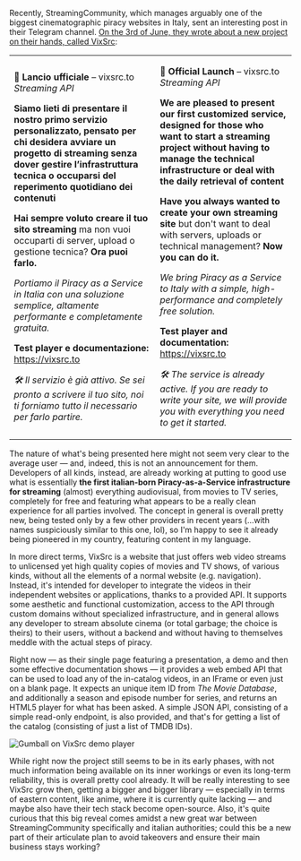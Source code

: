 <!--t VixSrc Brings Piracy-as-a-Service to Italy for Movies and TV t-->
<!--d Recently, StreamingCommunity, which manages arguably one of the biggest cinematographic piracy websites in Italy, sent an interesting post in their d-->
<!--tag Random tag-->

Recently, StreamingCommunity, which manages arguably one of the biggest cinematographic piracy websites in Italy, sent an interesting post in their Telegram channel. [On the 3rd of June, they wrote about a new project on their hands, called VixSrc](https://t.me/c/1393252619/795):

<table markdown="1"><tr><td>

**📢 Lancio ufficiale** – vixsrc.to *Streaming API*

**Siamo lieti di presentare il nostro primo servizio personalizzato, pensato per chi desidera avviare un progetto di streaming senza dover gestire l’infrastruttura tecnica o occuparsi del reperimento quotidiano dei contenuti**

**Hai sempre voluto creare il tuo sito streaming** ma non vuoi occuparti di server, upload o gestione tecnica?
**Ora puoi farlo.**

*Portiamo il Piracy as a Service in Italia con una soluzione semplice, altamente performante e completamente gratuita.*

**Test player e documentazione:**
<https://vixsrc.to>

*🛠 Il servizio è già attivo.
Se sei pronto a scrivere il tuo sito, noi ti forniamo tutto il necessario per farlo partire.*

</td><td>

**📢 Official Launch** – vixsrc.to *Streaming API*

**We are pleased to present our first customized service, designed for those who want to start a streaming project without having to manage the technical infrastructure or deal with the daily retrieval of content**

**Have you always wanted to create your own streaming site** but don't want to deal with servers, uploads or technical management?
**Now you can do it.**

*We bring Piracy as a Service to Italy with a simple, high-performance and completely free solution.*

**Test player and documentation:**
<https://vixsrc.to>

*🛠 The service is already active.
If you are ready to write your site, we will provide you with everything you need to get it started.*

</td></tr></table>

The nature of what's being presented here might not seem very clear to the average user — and, indeed, this is not an announcement for them. Developers of all kinds, instead, are already working at putting to good use what is essentially **the first italian-born Piracy-as-a-Service infrastructure for streaming** (almost) everything audiovisual, from movies to TV series, completely for free and featuring what appears to be a really clean experience for all parties involved. The concept in general is overall pretty new, being tested only by a few other providers in recent years (...with names suspiciously similar to this one, lol), so I'm happy to see it already being pioneered in my country, featuring content in my language.

In more direct terms, VixSrc is a website that just offers web video streams to unlicensed yet high quality copies of movies and TV shows, of various kinds, without all the elements of a normal website (e.g. navigation). Instead, it's intended for developer to integrate the videos in their independent websites or applications, thanks to a provided API. It supports some aesthetic and functional customization, access to the API through custom domains without specialized infrastructure, and in general allows any developer to stream absolute cinema (or total garbage; the choice is theirs) to their users, without a backend and without having to themselves meddle with the actual steps of piracy.

Right now — as their single page featuring a presentation, a demo and then some effective documentation shows — it provides a web embed API that can be used to load any of the in-catalog videos, in an IFrame or even just on a blank page. It expects an unique item ID from *The Movie Database*, and additionally a season and episode number for series, and returns an HTML5 player for what has been asked. A simple JSON API, consisting of a simple read-only endpoint, is also provided, and that's for getting a list of the catalog (consisting of just a list of TMDB IDs).

![Gumball on VixSrc demo player](https://stuff.octt.eu.org/content/images/20250624113031-Screenshot%202025-06-24%20at%2000-10-16%20VixSrc.png)

While right now the project still seems to be in its early phases, with not much information being available on its inner workings or even its long-term reliability, this is overall pretty cool already. It will be really interesting to see VixSrc grow then, getting a bigger and bigger library — especially in terms of eastern content, like anime, where it is currently quite lacking — and maybe also have their tech stack become open-source. Also, it's quite curious that this big reveal comes amidst a new great war between StreamingCommunity specifically and italian authorities; could this be a new part of their articulate plan to avoid takeovers and ensure their main business stays working?